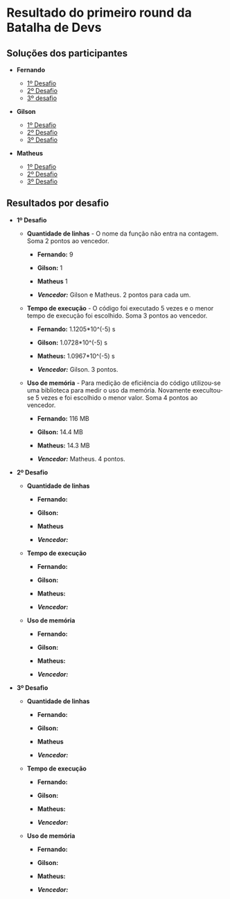 # Resultado do primeiro round da Batalha de Devs

## Soluções dos participantes

* **Fernando**
  - [1º Desafio](https://gitlab.com/FernandoDeOliveira/batalha-de-devs/-/blob/master/code_war/sum_of_array_singles.py)
  - [2º Desafio](https://gitlab.com/FernandoDeOliveira/batalha-de-devs/-/blob/master/code_war/simple_consecutive_pairs.py)
  - [3º desafio](https://gitlab.com/FernandoDeOliveira/batalha-de-devs/-/blob/master/code_war/grid_index.py)

* **Gilson**
  - [1º Desafio](https://github.com/gilsonsantos03/batalha-de-devs/blob/master/first-challenge.py)
  - [2º Desafio](https://github.com/gilsonsantos03/batalha-de-devs/blob/master/second-challenge.py)
  - [3º Desafio](https://github.com/gilsonsantos03/batalha-de-devs/blob/master/third-challenge.py)

* **Matheus**
  - [1º Desafio](https://github.com/matheusF23/batalha-de-devs/blob/master/round1/repeats.py)
  - [2º Desafio](https://github.com/matheusF23/batalha-de-devs/blob/master/round1/pairs.py)
  - [3º Desafio](https://github.com/matheusF23/batalha-de-devs/blob/master/round1/grid_index.py)

## Resultados por desafio


* **1º Desafio**
  - **Quantidade de linhas** - O nome da função não entra na contagem. Soma 2 pontos ao vencedor.
    - **Fernando:** 9
    - **Gilson:** 1
    - **Matheus** 1

    - ***Vencedor:*** Gilson e Matheus. 2 pontos para cada um.

  - **Tempo de execução** - O código foi executado 5 vezes e o menor tempo de execução foi escolhido. Soma 3 pontos ao vencedor.
    - **Fernando:** 1.1205*10^(-5) s
    - **Gilson:** 1.0728*10^(-5) s
    - **Matheus:** 1.0967*10^(-5) s

    - ***Vencedor:*** Gilson. 3 pontos.
  
  - **Uso de memória** - Para medição de eficiência do código utilizou-se uma biblioteca para medir o uso da memória. Novamente execultou-se 5 vezes e foi escolhido o menor valor. Soma 4 pontos ao vencedor.
    - **Fernando:** 116 MB
    - **Gilson:** 14.4 MB
    - **Matheus:** 14.3 MB

    - ***Vencedor:*** Matheus. 4 pontos.

* **2º Desafio**
  - **Quantidade de linhas**
    - **Fernando:** 
    - **Gilson:** 
    - **Matheus** 

    - ***Vencedor:*** 

  - **Tempo de execução** 
    - **Fernando:**
    - **Gilson:** 
    - **Matheus:** 

    - ***Vencedor:***
  
  - **Uso de memória**
    - **Fernando:**
    - **Gilson:** 
    - **Matheus:** 

    - ***Vencedor:*** 

* **3º Desafio**
  - **Quantidade de linhas**
    - **Fernando:** 
    - **Gilson:** 
    - **Matheus** 

    - ***Vencedor:*** 

  - **Tempo de execução** 
    - **Fernando:**
    - **Gilson:** 
    - **Matheus:** 

    - ***Vencedor:***
  
  - **Uso de memória**
    - **Fernando:**
    - **Gilson:** 
    - **Matheus:** 

    - ***Vencedor:*** 
  